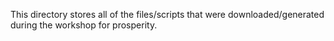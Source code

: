 This directory stores all of the files/scripts that were downloaded/generated during the workshop for prosperity. 
